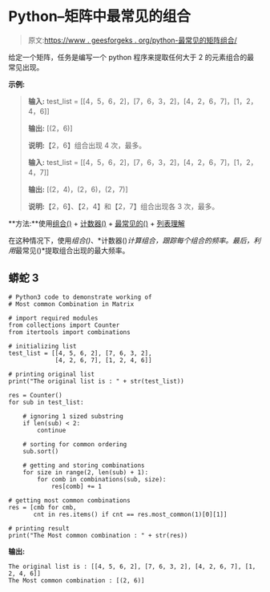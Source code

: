 # Python–矩阵中最常见的组合

> 原文:[https://www . geesforgeks . org/python-最常见的矩阵组合/](https://www.geeksforgeeks.org/python-most-common-combination-in-matrix/)

给定一个矩阵，任务是编写一个 python 程序来提取任何大于 2 的元素组合的最常见出现。

**示例:**

> **输入:** test_list = [[4，5，6，2]，[7，6，3，2]，[4，2，6，7]，[1，2，4，6]]
> 
> **输出:** [(2，6)]
> 
> **说明:**【2，6】组合出现 4 次，最多。
> 
> **输入:** test_list = [[4，5，6，2]，[7，6，3，2]，[4，2，6，7]，[1，2，4，7]]
> 
> **输出:** [(2，4)，(2，6)，(2，7)]
> 
> **说明:**【2，6】、【2，4】和【2，7】组合出现各 3 次，最多。

**方法:**使用[组合()](https://www.geeksforgeeks.org/itertools-combinations-module-python-print-possible-combinations/) + [计数器()](https://www.geeksforgeeks.org/counters-in-python-set-1/) + [最常见的()](https://www.geeksforgeeks.org/counters-in-python-set-2-accessing-counters/) + [列表理解](https://www.geeksforgeeks.org/python-list-comprehension/)

在这种情况下，使用*组合()*、*计数器()*计算组合，跟踪每个组合的频率。最后，利用*最常见()*提取组合出现的最大频率。

## 蟒蛇 3

```
# Python3 code to demonstrate working of
# Most common Combination in Matrix

# import required modules
from collections import Counter
from itertools import combinations

# initializing list
test_list = [[4, 5, 6, 2], [7, 6, 3, 2],
             [4, 2, 6, 7], [1, 2, 4, 6]]

# printing original list
print("The original list is : " + str(test_list))

res = Counter()
for sub in test_list:

    # ignoring 1 sized substring
    if len(sub) < 2:
        continue

    # sorting for common ordering
    sub.sort()

    # getting and storing combinations
    for size in range(2, len(sub) + 1):
        for comb in combinations(sub, size):
            res[comb] += 1

# getting most common combinations
res = [cmb for cmb, 
       cnt in res.items() if cnt == res.most_common(1)[0][1]]

# printing result
print("The Most common combination : " + str(res))
```

**输出:**

```
The original list is : [[4, 5, 6, 2], [7, 6, 3, 2], [4, 2, 6, 7], [1, 2, 4, 6]]
The Most common combination : [(2, 6)]
```